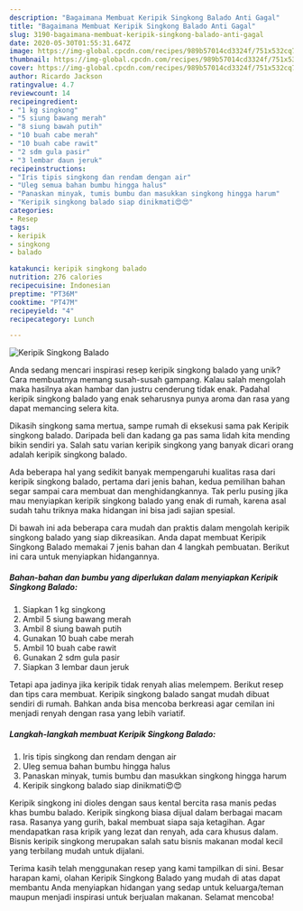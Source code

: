 ```yaml
---
description: "Bagaimana Membuat Keripik Singkong Balado Anti Gagal"
title: "Bagaimana Membuat Keripik Singkong Balado Anti Gagal"
slug: 3190-bagaimana-membuat-keripik-singkong-balado-anti-gagal
date: 2020-05-30T01:55:31.647Z
image: https://img-global.cpcdn.com/recipes/989b57014cd3324f/751x532cq70/keripik-singkong-balado-foto-resep-utama.jpg
thumbnail: https://img-global.cpcdn.com/recipes/989b57014cd3324f/751x532cq70/keripik-singkong-balado-foto-resep-utama.jpg
cover: https://img-global.cpcdn.com/recipes/989b57014cd3324f/751x532cq70/keripik-singkong-balado-foto-resep-utama.jpg
author: Ricardo Jackson
ratingvalue: 4.7
reviewcount: 14
recipeingredient:
- "1 kg singkong"
- "5 siung bawang merah"
- "8 siung bawah putih"
- "10 buah cabe merah"
- "10 buah cabe rawit"
- "2 sdm gula pasir"
- "3 lembar daun jeruk"
recipeinstructions:
- "Iris tipis singkong dan rendam dengan air"
- "Uleg semua bahan bumbu hingga halus"
- "Panaskan minyak, tumis bumbu dan masukkan singkong hingga harum"
- "Keripik singkong balado siap dinikmati😍😍"
categories:
- Resep
tags:
- keripik
- singkong
- balado

katakunci: keripik singkong balado 
nutrition: 276 calories
recipecuisine: Indonesian
preptime: "PT36M"
cooktime: "PT47M"
recipeyield: "4"
recipecategory: Lunch

---
```



![Keripik Singkong Balado](https://img-global.cpcdn.com/recipes/989b57014cd3324f/751x532cq70/keripik-singkong-balado-foto-resep-utama.jpg)

Anda sedang mencari inspirasi resep keripik singkong balado yang unik? Cara membuatnya memang susah-susah gampang. Kalau salah mengolah maka hasilnya akan hambar dan justru cenderung tidak enak. Padahal keripik singkong balado yang enak seharusnya punya aroma dan rasa yang dapat memancing selera kita.

Dikasih singkong sama mertua, sampe rumah di eksekusi sama pak Keripik singkong balado. Daripada beli dan kadang ga pas sama lidah kita mending bikin sendiri ya. Salah satu varian keripik singkong yang banyak dicari orang adalah keripik singkong balado.

Ada beberapa hal yang sedikit banyak mempengaruhi kualitas rasa dari keripik singkong balado, pertama dari jenis bahan, kedua pemilihan bahan segar sampai cara membuat dan menghidangkannya. Tak perlu pusing jika mau menyiapkan keripik singkong balado yang enak di rumah, karena asal sudah tahu triknya maka hidangan ini bisa jadi sajian spesial.


Di bawah ini ada beberapa cara mudah dan praktis dalam mengolah keripik singkong balado yang siap dikreasikan. Anda dapat membuat Keripik Singkong Balado memakai 7 jenis bahan dan 4 langkah pembuatan. Berikut ini cara untuk menyiapkan hidangannya.

<!--inarticleads1-->

##### Bahan-bahan dan bumbu yang diperlukan dalam menyiapkan Keripik Singkong Balado:

1. Siapkan 1 kg singkong
1. Ambil 5 siung bawang merah
1. Ambil 8 siung bawah putih
1. Gunakan 10 buah cabe merah
1. Ambil 10 buah cabe rawit
1. Gunakan 2 sdm gula pasir
1. Siapkan 3 lembar daun jeruk


Tetapi apa jadinya jika keripik tidak renyah alias melempem. Berikut resep dan tips cara membuat. Keripik singkong balado sangat mudah dibuat sendiri di rumah. Bahkan anda bisa mencoba berkreasi agar cemilan ini menjadi renyah dengan rasa yang lebih variatif. 

<!--inarticleads2-->

##### Langkah-langkah membuat Keripik Singkong Balado:

1. Iris tipis singkong dan rendam dengan air
1. Uleg semua bahan bumbu hingga halus
1. Panaskan minyak, tumis bumbu dan masukkan singkong hingga harum
1. Keripik singkong balado siap dinikmati😍😍


Keripik singkong ini dioles dengan saus kental bercita rasa manis pedas khas bumbu balado. Keripik singkong biasa dijual dalam berbagai macam rasa. Rasanya yang gurih, bakal membuat siapa saja ketagihan. Agar mendapatkan rasa kripik yang lezat dan renyah, ada cara khusus dalam. Bisnis keripik singkong merupakan salah satu bisnis makanan modal kecil yang terbilang mudah untuk dijalani. 

Terima kasih telah menggunakan resep yang kami tampilkan di sini. Besar harapan kami, olahan Keripik Singkong Balado yang mudah di atas dapat membantu Anda menyiapkan hidangan yang sedap untuk keluarga/teman maupun menjadi inspirasi untuk berjualan makanan. Selamat mencoba!

